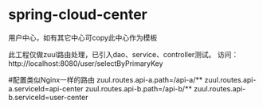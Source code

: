 # spring-cloud-center
用户中心，如有其它中心可copy此中心作为模板

此工程仅做zuul路由处理，已引入dao、service、controller测试。
访问：http://localhost:8080/user/selectByPrimaryKey

#配置类似Nginx一样的路由
zuul.routes.api-a.path=/api-a/**
zuul.routes.api-a.serviceId=api-center
zuul.routes.api-b.path=/api-b/**
zuul.routes.api-b.serviceId=user-center